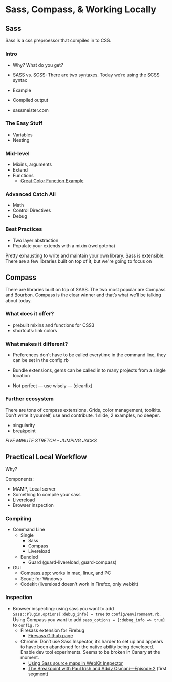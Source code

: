 # Sass, Compass, & Working Locally

## Sass

Sass is a css preproessor that compiles in to CSS. 

### Intro

-  Why? What do you get?
-  SASS vs. SCSS: There are two syntaxes. Today we’re using the SCSS syntax
-  Example
-  Compiled output

-  sassmeister.com

### The Easy Stuff

-  Variables
-  Nesting

### Mid-level

-  Mixins, arguments
-  Extend
-  Functions
    -  [Great Color Function Example](http://sassme.arc90.com/)

### Advanced Catch All

-  Math
-  Control Directives
-  Debug

### Best Practices

-  Two layer abstraction
-  Populate your extends with a mixin (rwd gotcha)

Pretty exhausting to write and maintain your own library. Sass is extensible. There are a few libraries built on top of it, but we're going to focus on 

## Compass

There are libraries built on top of SASS. The two most popular are Compass and Bourbon. Compass is the clear winner and that’s what we’ll be talking about today.

### What does it offer?

-  prebuilt mixins and functions for CSS3
-  shortcuts: link colors

### What makes it different?

-  Preferences don't have to be called everytime in the command line, they can be set in the config.rb
-  Bundle extensions, gems can be called in to many projects from a single location

-  Not perfect — use wisely — (clearfix)

### Further ecosystem

There are tons of compass extensions. Grids, color management, toolkits.
Don’t write it yourself, use and contribute.
1 slide, 2 examples, no deeper.

-  singularity
-  breakpoint

_*FIVE MINUTE STRETCH - JUMPING JACKS*_

## Practical Local Workflow

Why?

Components:
-  MAMP, Local server
-  Something to compile your sass
-  Livereload
-  Browser inspection

### Compiling

-  Command Line
    -  Single
        -  Sass
        -  Compass
        -  Livereload
    -  Bundled
        - Guard (guard-livereload, guard-compass)
-  GUI
    -  Compass.app: works in mac, linux, and PC
    -  Scout: for Windows
    -  Codekit (livereload doesn't work in Firefox, only webkit)

### Inspection

-  Browser inspecting: using sass you want to add `Sass::Plugin.options[:debug_info] = true` to `config/environment.rb`. Using Compass you want to add `sass_options = {:debug_info => true}` to `config.rb`
    -  Firesass extension for Firebug
        -  [Firesass Github page](https://github.com/nex3/firesass)
    -  Chrome: Don’t use Sass Inspector, it’s harder to set up and appears to have been abandoned for the native ability being developed. Enable dev tool experiments. Seems to be broken in Canary at the moment.
        -  [Using Sass source maps in WebKit Inspector](http://bricss.net/post/33788072565/using-sass-source-maps-in-webkit-inspector)
        -  [The Breakpoint with Paul Irish and Addy Osmani—Episode 2](http://www.youtube.com/watch?v=PPXeWjWp-8Y) (first segment)